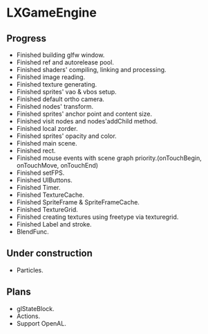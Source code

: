 # LXGameEngine

## Progress
- Finished building glfw window.
- Finished ref and autorelease pool.
- Finished shaders' compiling, linking and processing.
- Finished image reading.
- Finished texture generating.
- Finished sprites' vao & vbos setup.
- Finished default ortho camera.
- Finished nodes' transform.
- Finished sprites' anchor point and content size.
- Finished visit nodes and nodes'addChild method.
- Finished local zorder.
- Finished sprites' opacity and color.
- Finished main scene.
- Finished rect.
- Finished mouse events with scene graph priority.(onTouchBegin, onTouchMove, onTouchEnd)
- Finished setFPS.
- Finished UIButtons.
- Finished Timer.
- Finished TextureCache.
- Finished SpriteFrame & SpriteFrameCache.
- Finished TextureGrid.
- Finished creating textures using freetype via texturegrid.
- Finished Label and stroke.
- BlendFunc.

## Under construction
- Particles.

## Plans
- glStateBlock.
- Actions.
- Support OpenAL.
